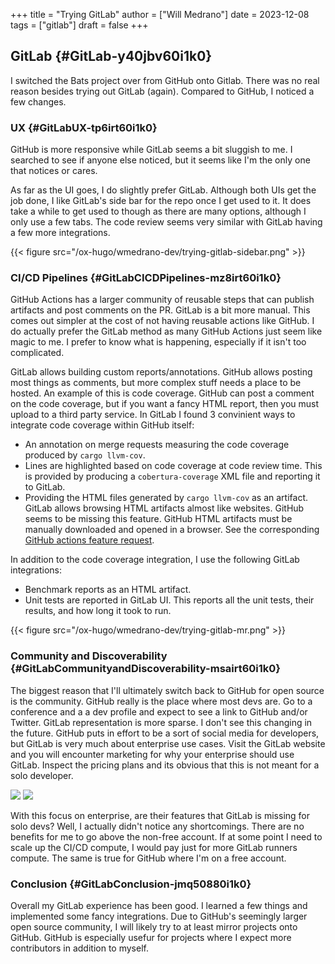 +++
title = "Trying GitLab"
author = ["Will Medrano"]
date = 2023-12-08
tags = ["gitlab"]
draft = false
+++

## GitLab {#GitLab-y40jbv60i1k0}

I switched the Bats project over from GitHub onto Gitlab. There was no real reason besides trying out GitLab (again). Compared to GitHub, I noticed a few changes.


### UX {#GitLabUX-tp6irt60i1k0}

GitHub is more responsive while GitLab seems a bit sluggish to me. I searched to see if anyone else noticed, but it seems like I'm the only one that notices or cares.

As far as the UI goes, I do slightly prefer GitLab. Although both UIs get the job done, I like GitLab's side bar for the repo once I get used to it. It does take a while to get used to though as there are many options, although I only use a few tabs. The code review seems very similar with GitLab having a few more integrations.

{{< figure src="/ox-hugo/wmedrano-dev/trying-gitlab-sidebar.png" >}}


### CI/CD Pipelines {#GitLabCICDPipelines-mz8irt60i1k0}

GitHub Actions has a larger community of reusable steps that can publish artifacts and post comments on the PR. GitLab is a bit more manual. This comes out simpler at the cost of not having reusable actions like GitHub. I do actually prefer the GitLab method as many GitHub Actions just seem like magic to me. I prefer to know what is happening, especially if it isn't too complicated.

GitLab allows building custom reports/annotations. GitHub allows posting most things as comments, but more complex stuff needs a place to be hosted. An example of this is code coverage. GitHub can post a comment on the code coverage, but if you want a fancy HTML report, then you must upload to a third party service. In GitLab I found 3 convinient ways to integrate code coverage within GitHub itself:

-   An annotation on merge requests measuring the code coverage produced by `cargo llvm-cov`.
-   Lines are highlighted based on code coverage at code review time. This is provided by producing a `cobertura-coverage` XML file and reporting it to GitLab.
-   Providing the HTML files generated by `cargo llvm-cov` as an artifact. GitLab allows browsing HTML artifacts almost like websites. GitHub seems to be missing this feature. GitHub HTML artifacts must be manually downloaded and opened in a browser. See the corresponding [GitHub actions feature request](https://github.com/actions/upload-artifact/issues/14).

In addition to the code coverage integration, I use the following GitLab integrations:

-   Benchmark reports as an HTML artifact.
-   Unit tests are reported in GitLab UI. This reports all the unit tests, their results, and how long it took to run.

{{< figure src="/ox-hugo/wmedrano-dev/trying-gitlab-mr.png" >}}


### Community and Discoverability {#GitLabCommunityandDiscoverability-msairt60i1k0}

The biggest reason that I'll ultimately switch back to GitHub for open source is the community. GitHub really is the place where most devs are. Go to a conference and a a dev profile and expect to see a link to GitHub and/or Twitter. GitLab representation is more sparse. I don't see this changing in the future. GitHub puts in effort to be a sort of social media for developers, but GitLab is very much about enterprise use cases. Visit the GitLab website and you will encounter marketing for why your enterprise should use GitLab. Inspect the pricing plans and its obvious that this is not meant for a solo developer.

![](/ox-hugo/wmedrano-dev/trying-gitlab-marketing-1.png)
![](/ox-hugo/wmedrano-dev/trying-gitlab-marketing-2.png)

With this focus on enterprise, are their features that GitLab is missing for solo devs? Well, I actually didn't notice any shortcomings. There are no benefits for me to go above the non-free account. If at some point I need to scale up the CI/CD compute, I would pay just for more GitLab runners compute. The same is true for GitHub where I'm on a free account.


### Conclusion {#GitLabConclusion-jmq50880i1k0}

Overall my GitLab experience has been good. I learned a few things and implemented some fancy integrations. Due to GitHub's seemingly larger open source community, I will likely try to at least mirror projects onto GitHub. GitHub is especially usefur for projects where I expect more contributors in addition to myself.
